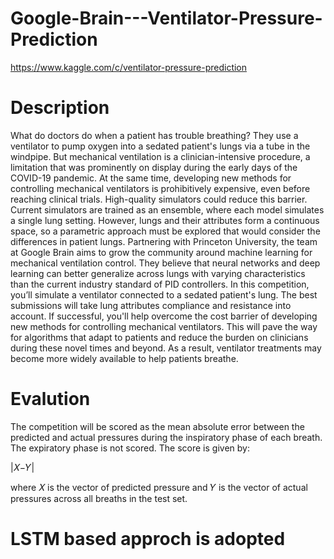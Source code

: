 # Google-Brain---Ventilator-Pressure-Prediction
https://www.kaggle.com/c/ventilator-pressure-prediction


# Description
What do doctors do when a patient has trouble breathing? They use a ventilator to pump oxygen into a sedated patient's lungs via a tube in the windpipe. But mechanical ventilation is a clinician-intensive procedure, a limitation that was prominently on display during the early days of the COVID-19 pandemic. At the same time, developing new methods for controlling mechanical ventilators is prohibitively expensive, even before reaching clinical trials. High-quality simulators could reduce this barrier.  Current simulators are trained as an ensemble, where each model simulates a single lung setting. However, lungs and their attributes form a continuous space, so a parametric approach must be explored that would consider the differences in patient lungs.  Partnering with Princeton University, the team at Google Brain aims to grow the community around machine learning for mechanical ventilation control. They believe that neural networks and deep learning can better generalize across lungs with varying characteristics than the current industry standard of PID controllers.  In this competition, you’ll simulate a ventilator connected to a sedated patient's lung. The best submissions will take lung attributes compliance and resistance into account.  If successful, you'll help overcome the cost barrier of developing new methods for controlling mechanical ventilators. This will pave the way for algorithms that adapt to patients and reduce the burden on clinicians during these novel times and beyond. As a result, ventilator treatments may become more widely available to help patients breathe.

# Evalution
The competition will be scored as the mean absolute error between the predicted and actual pressures during the inspiratory phase of each breath. The expiratory phase is not scored. The score is given by:

|𝑋−𝑌|

where 𝑋
is the vector of predicted pressure and 𝑌 is the vector of actual pressures across all breaths in the test set.

# LSTM based approch is adopted

